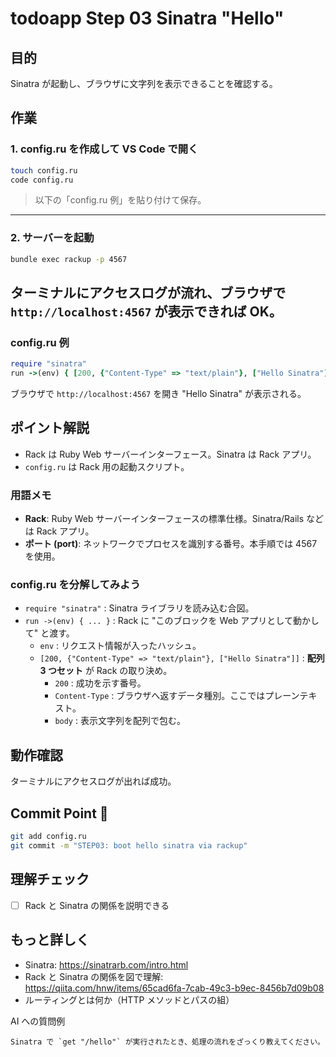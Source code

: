 # todoapp Step 03 Sinatra "Hello"

## 目的
Sinatra が起動し、ブラウザに文字列を表示できることを確認する。

## 作業
### 1. config.ru を作成して VS Code で開く
```bash
touch config.ru
code config.ru
```
> 以下の「config.ru 例」を貼り付けて保存。

---

### 2. サーバーを起動
```bash
bundle exec rackup -p 4567
```
ターミナルにアクセスログが流れ、ブラウザで `http://localhost:4567` が表示できれば OK。
---

### config.ru 例
```ruby
require "sinatra"
run ->(env) { [200, {"Content-Type" => "text/plain"}, ["Hello Sinatra"]] }
```
ブラウザで `http://localhost:4567` を開き "Hello Sinatra" が表示される。

## ポイント解説
- Rack は Ruby Web サーバーインターフェース。Sinatra は Rack アプリ。
- `config.ru` は Rack 用の起動スクリプト。

### 用語メモ
- **Rack**: Ruby Web サーバーインターフェースの標準仕様。Sinatra/Rails などは Rack アプリ。
- **ポート (port)**: ネットワークでプロセスを識別する番号。本手順では 4567 を使用。

### config.ru を分解してみよう
- `require "sinatra"` : Sinatra ライブラリを読み込む合図。
- `run ->(env) { ... }` : Rack に "このブロックを Web アプリとして動かして" と渡す。
  - `env` : リクエスト情報が入ったハッシュ。
  - `[200, {"Content-Type" => "text/plain"}, ["Hello Sinatra"]]` : **配列 3 つセット** が Rack の取り決め。
    - `200` : 成功を示す番号。
    - `Content-Type` : ブラウザへ返すデータ種別。ここではプレーンテキスト。
    - `body` : 表示文字列を配列で包む。

## 動作確認
ターミナルにアクセスログが出れば成功。


## Commit Point 🚩
```bash
git add config.ru
git commit -m "STEP03: boot hello sinatra via rackup"
```

## 理解チェック
- [ ] Rack と Sinatra の関係を説明できる

## もっと詳しく

- Sinatra: https://sinatrarb.com/intro.html
- Rack と Sinatra の関係を図で理解: https://qiita.com/hnw/items/65cad6fa-7cab-49c3-b9ec-8456b7d09b08
- ルーティングとは何か（HTTP メソッドとパスの組）

AI への質問例
```
Sinatra で `get "/hello"` が実行されたとき、処理の流れをざっくり教えてください。
```

